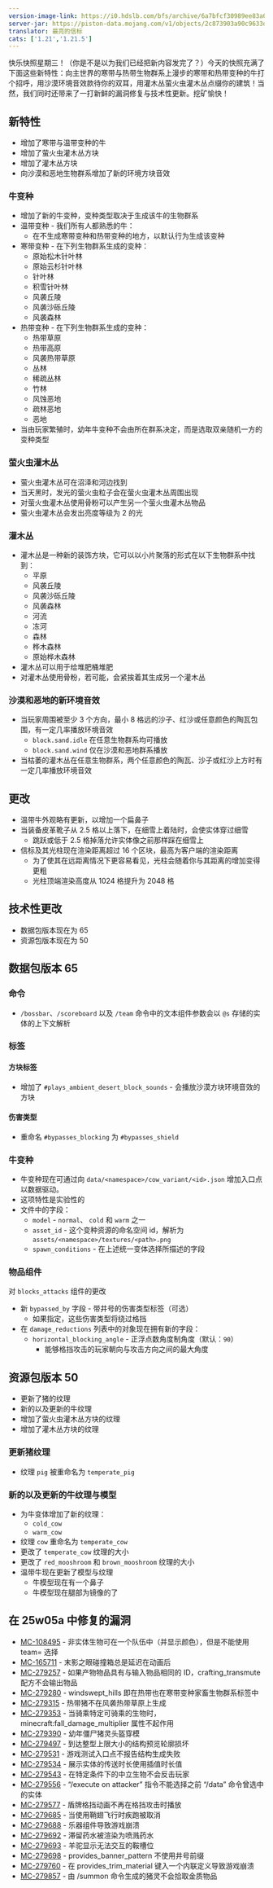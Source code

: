 ```yaml
---
version-image-link: https://i0.hdslb.com/bfs/archive/6a7bfcf30989ee83a024a8320fae1778d068f8e6.jpg
server-jar: https://piston-data.mojang.com/v1/objects/2c873903a90c9633dd6bd2e3501046100daceafd/server.jar
translator: 最亮的信标
cats: ['1.21','1.21.5']
---
```

快乐快照星期三！（你是不是以为我们已经把新内容发完了？）今天的快照充满了下面这些新特性：向主世界的寒带与热带生物群系上漫步的寒带和热带变种的牛打个招呼，用沙漠环境音效款待你的双耳，用灌木丛萤火虫灌木丛点缀你的建筑！当然，我们同时还带来了一打新鲜的漏洞修复与技术性更新。挖矿愉快！

## 新特性
* 增加了寒带与温带变种的牛
* 增加了萤火虫灌木丛方块
* 增加了灌木丛方块
* 向沙漠和恶地生物群系增加了新的环境方块音效

### 牛变种
* 增加了新的牛变种，变种类型取决于生成该牛的生物群系
* 温带变种 - 我们所有人都熟悉的牛：
    * 在不生成寒带变种和热带变种的地方，以默认行为生成该变种
* 寒带变种 - 在下列生物群系生成的变种：
    * 原始松木针叶林
    * 原始云杉针叶林
    * 针叶林
    * 积雪针叶林
    * 风袭丘陵
    * 风袭沙砾丘陵
    * 风袭森林
* 热带变种 - 在下列生物群系生成的变种：
    * 热带草原
    * 热带高原
    * 风袭热带草原
    * 丛林
    * 稀疏丛林
    * 竹林
    * 风蚀恶地
    * 疏林恶地
    * 恶地
* 当由玩家繁殖时，幼年牛变种不会由所在群系决定，而是选取双亲随机一方的变种类型

### 萤火虫灌木丛
* 萤火虫灌木丛可在沼泽和河边找到
* 当天黑时，发光的萤火虫粒子会在萤火虫灌木丛周围出现
* 对萤火虫灌木丛使用骨粉可以产生另一个萤火虫灌木丛物品
* 萤火虫灌木丛会发出亮度等级为 2 的光

### 灌木丛
* 灌木丛是一种新的装饰方块，它可以以小片聚落的形式在以下生物群系中找到：
    * 平原
    * 风袭丘陵
    * 风袭沙砾丘陵
    * 风袭森林
    * 河流
    * 冻河
    * 森林
    * 桦木森林
    * 原始桦木森林
* 灌木丛可以用于给堆肥桶堆肥
* 对灌木丛使用骨粉，若可能，会紧挨着其生成另一个灌木丛

### 沙漠和恶地的新环境音效
* 当玩家周围被至少 3 个方向，最小 8 格远的沙子、红沙或任意颜色的陶瓦包围，有一定几率播放环境音效
    * `block.sand.idle` 在任意生物群系均可播放
    * `block.sand.wind` 仅在沙漠和恶地群系播放
* 当枯萎的灌木丛在任意生物群系，两个任意颜色的陶瓦、沙子或红沙上方时有一定几率播放环境音效

## 更改
* 温带牛外观略有更新，以增加一个扁鼻子
* 当装备皮革靴子从 2.5 格以上落下，在细雪上着陆时，会使实体穿过细雪
    * 跳跃或低于 2.5 格掉落允许实体像之前那样踩在细雪上
* 信标及其光柱现在渲染距离超过 16 个区块，最高为客户端的渲染距离
    * 为了使其在远距离情况下更容易看见，光柱会随着你与其距离的增加变得更粗
    * 光柱顶端渲染高度从 1024 格提升为 2048 格

## 技术性更改
* 数据包版本现在为 65
* 资源包版本现在为 50

## 数据包版本 65
### 命令
*  `/bossbar`、`/scoreboard` 以及 `/team` 命令中的文本组件参数会以 `@s` 存储的实体的上下文解析

### 标签
#### 方块标签
* 增加了 `#plays_ambient_desert_block_sounds` - 会播放沙漠方块环境音效的方块

#### 伤害类型
* 重命名 `#bypasses_blocking` 为 `#bypasses_shield`

### 牛变种
* 牛变种现在可通过向 `data/<namespace>/cow_variant/<id>.json` 增加入口点以数据驱动。
* 这项特性是实验性的
* 文件中的字段：
    * `model` - `normal`、 `cold` 和 `warm` 之一
    * `asset_id` - 这个变种资源的命名空间 id，解析为 `assets/<namespace>/textures/<path>.png`
    * `spawn_conditions` - 在上述统一变体选择所描述的字段

### 物品组件
对 `blocks_attacks` 组件的更改
* 新 `bypassed_by` 字段 - 带井号的伤害类型标签（可选）
    * 如果指定，这些伤害类型将绕过格挡
* 在 `damage_reductions` 列表中的对象现在拥有新的字段：
    * `horizontal_blocking_angle` - 正浮点数角度制角度（默认：`90`）
        * 能够格挡攻击的玩家朝向与攻击方向之间的最大角度

## 资源包版本 50
* 更新了猪的纹理
* 新的以及更新的牛纹理
* 增加了萤火虫灌木丛方块的纹理
* 增加了灌木丛方块的纹理

### 更新猪纹理
* 纹理 `pig` 被重命名为 `temperate_pig`

### 新的以及更新的牛纹理与模型
* 为牛变体增加了新的纹理：
    * `cold_cow`
    * `warm_cow`
* 纹理 `cow` 重命名为 `temperate_cow`
* 更改了 `temperate_cow` 纹理的大小
* 更改了 `red_mooshroom` 和 `brown_mooshroom` 纹理的大小
* 温带牛现在更新了模型与纹理
    * 牛模型现在有一个鼻子
    * 牛模型现在腿部为镜像的了

## 在 25w05a 中修复的漏洞
* [MC-108495](https://bugs.mojang.com/browse/MC-108495) - 非实体生物可在一个队伍中（并显示颜色），但是不能使用 team= 选择
* [MC-165711](https://bugs.mojang.com/browse/MC-165711) - 末影之眼碰撞箱总是延迟在动画后 
* [MC-279257](https://bugs.mojang.com/browse/MC-279257) - 如果产物物品具有与输入物品相同的 ID，crafting_transmute 配方不会输出物品
* [MC-279280](https://bugs.mojang.com/browse/MC-279280) - windswept_hills 即在热带也在寒带变种家畜生物群系标签中
* [MC-279315](https://bugs.mojang.com/browse/MC-279315) - 热带猪不在风袭热带草原上生成
* [MC-279353](https://bugs.mojang.com/browse/MC-279353) - 当骑乘特定可骑乘的生物时，minecraft:fall_damage_multiplier 属性不起作用
* [MC-279390](https://bugs.mojang.com/browse/MC-279390) - 幼年僵尸猪灵头盔穿模
* [MC-279497](https://bugs.mojang.com/browse/MC-279497) - 到达整型上限大小的结构预览轮廓损坏
* [MC-279531](https://bugs.mojang.com/browse/MC-279531) - 游戏测试入口点不报告结构生成失败
* [MC-279534](https://bugs.mojang.com/browse/MC-279534) - 展示实体的传送时长使用插值时长值
* [MC-279543](https://bugs.mojang.com/browse/MC-279543) - 在特定条件下的中立生物不会反击玩家
* [MC-279556](https://bugs.mojang.com/browse/MC-279556) - “/execute on attacker” 指令不能选择之前 “/data” 命令曾选中的实体
* [MC-279577](https://bugs.mojang.com/browse/MC-279577) - 盾牌格挡动画不再在格挡攻击时播放
* [MC-279685](https://bugs.mojang.com/browse/MC-279685) - 当使用鞘翅飞行时疾跑被取消
* [MC-279688](https://bugs.mojang.com/browse/MC-279688) - 乐器组件导致游戏崩溃
* [MC-279692](https://bugs.mojang.com/browse/MC-279692) - 滞留药水被渲染为喷溅药水
* [MC-279693](https://bugs.mojang.com/browse/MC-279693) - 羊驼显示无法交互的鞍槽位
* [MC-279698](https://bugs.mojang.com/browse/MC-279698) - provides_banner_pattern 不使用井号前缀
* [MC-279760](https://bugs.mojang.com/browse/MC-279760) - 在 provides_trim_material 键入一个内联定义导致游戏崩溃
* [MC-279857](https://bugs.mojang.com/browse/MC-279857) - 由 /summon 命令生成的猪灵不会拾取金质物品